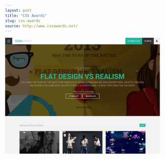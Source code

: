 ```yaml
---
layout: post
title: "CSS Awards"
slug: css-awards
source: http://www.cssawards.net/
---
```


<img src="/assets/img/screenshots/css-awards.jpg">
